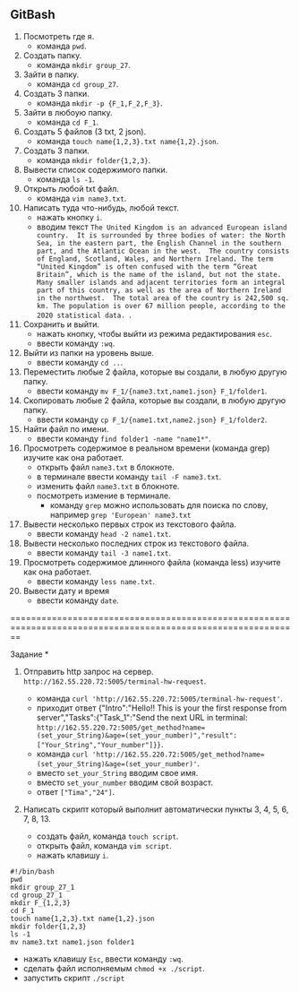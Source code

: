 ## GitBash

1. Посмотреть где я.
   * команда `pwd`.
2. Создать папку.
   * команда `mkdir group_27`.
3. Зайти в папку.
   * команда `cd group_27`.
4. Создать 3 папки.
   * команда `mkdir -p {F_1,F_2,F_3}`.
5. Зайти в любоую папку.
   * команда `cd F_1`.
6. Создать 5 файлов (3 txt, 2 json).
   * команда `touch name{1,2,3}.txt name{1,2}.json`.
7. Создать 3 папки.
   * команда `mkdir folder{1,2,3}`.
8. Вывести список содержимого папки.
   * команда `ls -1`.
9. Открыть любой txt файл.
   * команда `vim name3.txt`.
10. Написать туда что-нибудь, любой текст.
    * нажать кнопку `i`.
    * вводим текст `The United Kingdom is an advanced European island country. 
It is surrounded by three bodies of water: the North Sea, in the eastern part, the English Channel in the southern part, and the Atlantic Ocean in the west. 
The country consists of England, Scotland, Wales, and Northern Ireland. The term “United Kingdom” is often confused with the term “Great Britain”, which is the name of the island, but not the state. 
Many smaller islands and adjacent territories form an integral part of this country, as well as the area of Northern Ireland in the northwest. 
The total area of the country is 242,500 sq. km. The population is over 67 million people, according to the 2020 statistical data.
`.
11. Сохранить и выйти.
    * нажать кнопку, чтобы выйти из режима редактирования `esc`.
    * ввести команду `:wq`.
12. Выйти из папки на уровень выше.
    * ввести команду `cd ..`.
13. Переместить любые 2 файла, которые вы создали, в любую другую папку.
    * ввести команду `mv F_1/{name3.txt,name1.json} F_1/folder1`.
14. Скопировать любые 2 файла, которые вы создали, в любую другую папку.
    * ввести команду `cp F_1/{name1.txt,name2.json} F_1/folder2`.
15. Найти файл по имени.
    * ввести команду `find folder1 -name "name1*"`.
16. Просмотреть содержимое в реальном времени (команда grep) изучите как она работает.
    * открыть файл `name3.txt` в блокноте.
    * в терминале ввести команду `tail -F name3.txt`.
    * изменить файл `name3.txt` в блокноте.
    * посмотреть измение в терминале.
      * команду `grep` можно использовать для поиска по слову, например `grep 'European' name3.txt`
17. Вывести несколько первых строк из текстового файла.
    * ввести команду `head -2 name1.txt`.
18. Вывести несколько последних строк из текстового файла.
    * ввести команду `tail -3 name1.txt`.
19. Просмотреть содержимое длинного файла (команда less) изучите как она работает.
    * ввести команду `less name.txt`.
20. Вывести дату и время
    * ввести команду `date`.

==============================================================================================================

Задание *
1. Отправить http запрос на сервер. `http://162.55.220.72:5005/terminal-hw-request`.
   * команда `curl 'http://162.55.220.72:5005/terminal-hw-request'`.
   * приходит ответ {"Intro":"Hello!! This is your the first response from server","Tasks":{"Task_1":"Send the next URL in terminal: `http://162.55.220.72:5005/get_method?name=(set_your_String)&age=(set_your_number)","result":["Your_String","Your_number"]}}`.
   * команда `curl 'http://162.55.220.72:5005/get_method?name=(set_your_String)&age=(set_your_number)'`.
   * вместо `set_your_String` вводим свое имя.
   * вместо `set_your_number` вводим свой возраст.
   * ответ `["Tima","24"]`.

2. Написать скрипт который выполнит автоматически пункты 3, 4, 5, 6, 7, 8, 13.
   * создать файл, команда `touch script`.
   * открыть файл, команда `vim script`.
   * нажать клавишу `i`.
```
#!/bin/bash
pwd
mkdir group_27_1
cd group_27_1
mkdir F_{1,2,3}
cd F_1
touch name{1,2,3}.txt name{1,2}.json
mkdir folder{1,2,3}
ls -1
mv name3.txt name1.json folder1
```
  * нажать клавишу `Esc`, ввести команду `:wq`.
  * сделать файл исполняемым `chmod +x ./script`.
  * запустить скрипт `./script`
